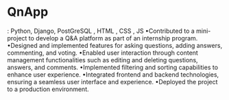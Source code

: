 # QnApp
 : Python, Django, PostGreSQL , HTML , CSS , JS
 •Contributed to a mini-project to develop a Q&A platform as part of an internship 
program.
 •Designed and implemented features for asking questions, adding answers, 
commenting, and voting.
 •Enabled user interaction through content management functionalities such as 
editing and deleting questions, answers, and comments.
 •Implemented filtering and sorting capabilities to enhance user experience.
 •Integrated frontend and backend technologies, ensuring a seamless user interface and experience.
 •Deployed the project to a production environment.


